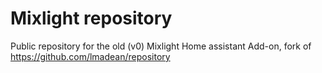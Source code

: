 # Mixlight repository

Public repository for the old (v0) Mixlight Home assistant Add-on, fork of https://github.com/lmadean/repository
